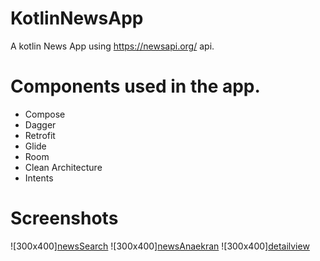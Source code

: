 # KotlinNewsApp

A kotlin News App using https://newsapi.org/ api.

# Components used in the app.

- Compose
- Dagger
- Retrofit
- Glide
- Room
- Clean Architecture
- Intents
  
# Screenshots

![300x400][newsSearch](https://github.com/yigtkaya/KotlinNewsApp/assets/68725704/2d851da8-1086-4340-bbf6-07eef4ded4cd)
![300x400][newsAnaekran](https://github.com/yigtkaya/KotlinNewsApp/assets/68725704/ab3eadf9-5884-4d6a-8b4a-155823d983f6)
![300x400][detailview](https://github.com/yigtkaya/KotlinNewsApp/assets/68725704/fb5439b9-f25b-4485-94c3-892aba15fe9f)



